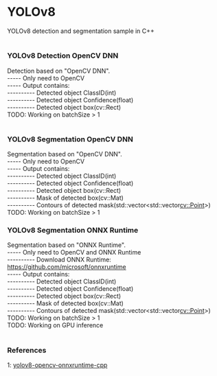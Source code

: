 # YOLOv8
YOLOv8 detection and segmentation sample in C++  
#
### YOLOv8 Detection OpenCV DNN
Detection based on "OpenCV DNN".  
----- Only need to OpenCV  
----- Output contains:  
---------- Detected object ClassID(int)  
---------- Detected object Confidence(float)  
---------- Detected object box(cv::Rect)  
TODO: Working on batchSize > 1  
#
### YOLOv8 Segmentation OpenCV DNN
Segmentation based on "OpenCV DNN".  
----- Only need to OpenCV  
----- Output contains:  
---------- Detected object ClassID(int)  
---------- Detected object Confidence(float)  
---------- Detected object box(cv::Rect)  
---------- Mask of detected box(cv::Mat)  
---------- Contours of detected mask(std::vector<std::vector<cv::Point>>)  
TODO: Working on batchSize > 1  
### YOLOv8 Segmentation ONNX Runtime
Segmentation based on "ONNX Runtime".  
----- Only need to OpenCV and ONNX Runtime  
---------- Download ONNX Runtime: https://github.com/microsoft/onnxruntime  
----- Output contains:  
---------- Detected object ClassID(int)  
---------- Detected object Confidence(float)  
---------- Detected object box(cv::Rect)  
---------- Mask of detected box(cv::Mat)  
---------- Contours of detected mask(std::vector<std::vector<cv::Point>>)  
TODO: Working on batchSize > 1  
TODO: Working on GPU inference  
#
#
### References
1: <a href="https://github.com/UNeedCryDear/yolov8-opencv-onnxruntime-cpp">yolov8-opencv-onnxruntime-cpp</a>
